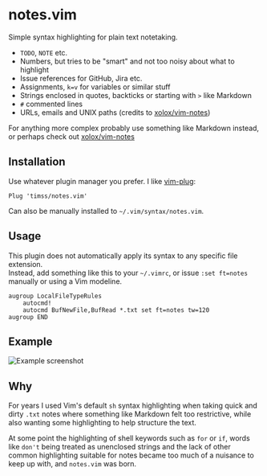 # notes.vim

Simple syntax highlighting for plain text notetaking.

- `TODO`, `NOTE` etc.
- Numbers, but tries to be "smart" and not too noisy about what to highlight
- Issue references for GitHub, Jira etc.
- Assignments, `k=v` for variables or similar stuff
- Strings enclosed in quotes, backticks or starting with `>` like Markdown
- `#` commented lines
- URLs, emails and UNIX paths (credits to [xolox/vim-notes](https://github.com/xolox/vim-notes))

For anything more complex probably use something like Markdown instead, or
perhaps check out [xolox/vim-notes](https://github.com/xolox/vim-notes)

## Installation

Use whatever plugin manager you prefer. I like [vim-plug](https://github.com/junegunn/vim-plug):

```viml
Plug 'timss/notes.vim'
```

Can also be manually installed to `~/.vim/syntax/notes.vim`.

## Usage

This plugin does not automatically apply its syntax to any specific file
extension.  
Instead, add something like this to your `~/.vimrc`, or issue `:set
ft=notes` manually or using a Vim modeline.

```viml
augroup LocalFileTypeRules
    autocmd!
    autocmd BufNewFile,BufRead *.txt set ft=notes tw=120
augroup END
```

## Example

![Example screenshot](https://i.imgur.com/NGLfLfE.png "notes.vim screenshot")

## Why

For years I used Vim's default `sh` syntax highlighting when taking quick and
dirty `.txt` notes where something like Markdown felt too restrictive, while
also wanting some highlighting to help structure the text.

At some point the highlighting of shell keywords such as `for` or `if`, words
like `don't` being treated as unenclosed strings and the lack of other common
highlighting suitable for notes became too much of a nuisance to keep up with,
and `notes.vim` was born.
